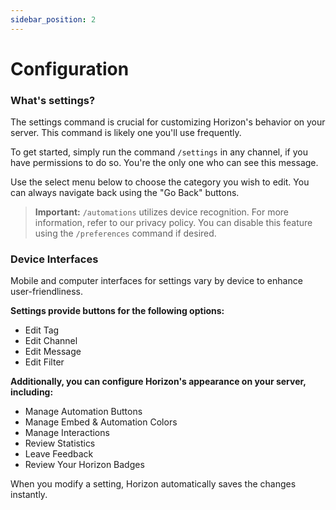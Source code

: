```yaml
---
sidebar_position: 2
---
```


# Configuration

### What's settings?
The settings command is crucial for customizing Horizon's behavior on your server. This command is likely one you'll use frequently. 

To get started, simply run the command `/settings` in any channel, if you have permissions to do so. You're the only one who can see this message.

Use the select menu below to choose the category you wish to edit. You can always navigate back using the "Go Back" buttons.

> **Important:** `/automations` utilizes device recognition. For more information, refer to our privacy policy. You can disable this feature using the `/preferences` command if desired.

### Device Interfaces
Mobile and computer interfaces for settings vary by device to enhance user-friendliness. 

**Settings provide buttons for the following options:**
- Edit Tag
- Edit Channel
- Edit Message
- Edit Filter

**Additionally, you can configure Horizon's appearance on your server, including:**
- Manage Automation Buttons
- Manage Embed & Automation Colors
- Manage Interactions
- Review Statistics
- Leave Feedback
- Review Your Horizon Badges

When you modify a setting, Horizon automatically saves the changes instantly.